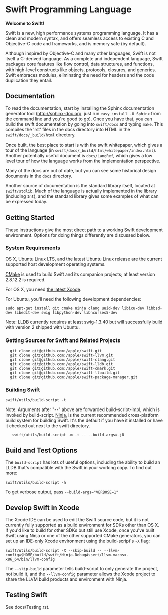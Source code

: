 # Swift Programming Language

**Welcome to Swift!**

Swift is a new, high performance systems programming language.  It has a clean
and modern syntax, and offers seamless access to existing C and Objective-C code
and frameworks, and is memory safe (by default).

Although inspired by Objective-C and many other languages, Swift is not itself a
C-derived language. As a complete and independent language, Swift packages core
features like flow control, data structures, and functions, with high-level
constructs like objects, protocols, closures, and generics.  Swift embraces
modules, eliminating the need for headers and the code duplication they entail.


## Documentation

To read the documentation, start by installing the Sphinx documentation
generator tool (http://sphinx-doc.org, just run `easy_install -U Sphinx` from
the command line and you're good to go).  Once you have that, you can build the
swift documentation by going into `swift/docs` and typing `make`.  This compiles
the 'rst' files in the docs directory into HTML in the `swift/docs/_build/html`
directory.

Once built, the best place to start is with the swift whitepaper, which gives a
tour of the language (in `swift/docs/_build/html/whitepaper/index.html`).
Another potentially useful document is `docs/LangRef`, which gives a low level
tour of how the language works from the implementation perspective.

Many of the docs are out of date, but you can see some historical design
documents in the `docs` directory.

Another source of documentation is the standard library itself, located at
`swift/stdlib`.  Much of the language is actually implemented in the library
(including `Int`), and the standard library gives some examples of what can be
expressed today.


## Getting Started

These instructions give the most direct path to a working Swift
development environment.  Options for doing things differently are
discussed below.


### System Requirements

OS X, Ubuntu Linux LTS, and the latest Ubuntu Linux release are the current
supported host development operating systems.

[CMake](http://cmake.org) is used to build Swift and its companion projects; at
least version 2.8.12.2 is required.

For OS X, you need [the latest Xcode](https://developer.apple.com/xcode/downloads/).

For Ubuntu, you'll need the following development dependencies:

    sudo apt-get install git cmake ninja clang uuid-dev libicu-dev libbsd-dev libedit-dev swig libpython-dev libncurses5-dev

Note: LLDB currently requires at least swig-1.3.40 but will successfully build
with version 2 shipped with Ubuntu.


### Getting Sources for Swift and Related Projects

      git clone git@github.com:/apple/swift.git
      git clone git@github.com:/apple/swift-llvm.git
      git clone git@github.com:/apple/swift-clang.git
      git clone git@github.com:/apple/swift-lldb.git
      git clone git@github.com:/apple/swift-cmark.git
      git clone git@github.com:/apple/swift-llbuild.git
      git clone git@github.com:/apple/swift-package-manager.git


### Building Swift

    swift/utils/build-script -t

Note: Arguments after "--" above are forwarded build-script-impl, which is
invoked by build-script.  [Ninja](http://martine.github.io/ninja/), is the
current recommended cross-platform build system for building Swift. It's the
default if you have it installed or have it checked out next to the swift
directory.

       swift/utils/build-script -m -t -- --build-args=-j8

## Build and Test Options

The `build-script` has lots of useful options, including the ability to build an
LLDB that's compatible with the Swift in your working copy.  To find out more:

    swift/utils/build-script -h

To get verbose output, pass `--build-args="VERBOSE=1"`


## Develop Swift in Xcode

The Xcode IDE can be used to edit the Swift source code, but it is not currently
fully supported as a build environment for SDKs other than OS X. If you'd like
to build for other SDKs but still use Xcode, once you've built Swift using Ninja
or one of the other supported CMake generators, you can set up an IDE-only Xcode
environment using the build-script's `-X` flag:

    swift/utils/build-script -X --skip-build -- --llvm-config=$HOME/build/swift/Ninja-DebugAssert/llvm-macosx-x86_64/bin/llvm-config

The `--skip-build` parameter tells build-script to only generate the project,
not build it, and the `--llvm-config` parameter allows the Xcode project to
share the LLVM build products and environment with Ninja.

## Testing Swift

See docs/Testing.rst.

